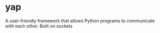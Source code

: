 # yap
A user-friendly framework that allows Python programs to communicate with each other. Built on sockets
